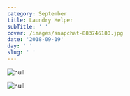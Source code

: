 ```yaml
---
category: September
title: Laundry Helper
subTitle: ' '
cover: /images/snapchat-883746180.jpg
date: '2018-09-19'
day: ' '
slug: ' '
---
```

![null](/images/snapchat-883746180.jpg)

![null](/images/mvimg_20180919_173223.jpg)

